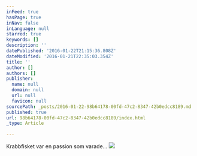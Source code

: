 ```yaml
---
inFeed: true
hasPage: true
inNav: false
inLanguage: null
starred: true
keywords: []
description: ''
datePublished: '2016-01-22T21:15:36.808Z'
dateModified: '2016-01-21T22:35:03.354Z'
title: ''
author: []
authors: []
publisher:
  name: null
  domain: null
  url: null
  favicon: null
sourcePath: _posts/2016-01-22-98b64178-00fd-47c2-8347-42b0edcc8189.md
published: true
url: 98b64178-00fd-47c2-8347-42b0edcc8189/index.html
_type: Article

---
```

Krabbfisket var en passion som varade...
![](https://the-grid-user-content.s3-us-west-2.amazonaws.com/e8690775-9127-4dc3-9226-7df3db0903d9.JPG)